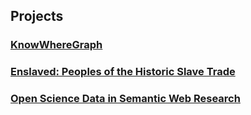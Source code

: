 ## Projects

### [KnowWhereGraph](https://knowwheregraph.org/)

### [Enslaved: Peoples of the Historic Slave Trade](https://enslaved.org/)

### [Open Science Data in Semantic Web Research](https://daselab.cs.ksu.edu/projects/open-science-data-semantic-web-research)
